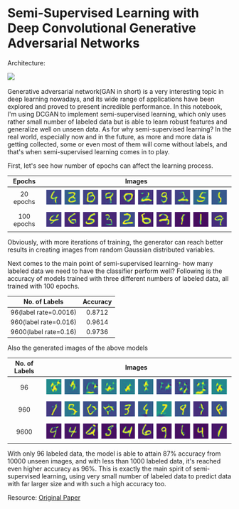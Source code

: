 # Semi-Supervised Learning with Deep Convolutional Generative Adversarial Networks
Architecture:

<img src="https://gluon.mxnet.io/_images/dcgan.png">

Generative adversarial network(GAN in short) is a very interesting topic in deep learning nowadays, and its wide range of applications have been explored and proved to present incredible performance. In this notebook, I'm using DCGAN to implement semi-supervised learning, which only uses rather small number of labeled data but is able to learn robust features and generalize well on unseen data. As for why semi-supervised learning? In the real world, especially now and in the future, as more and more data is getting collected, some or even most of them will come without labels, and that's when semi-supervised learning comes in to play.

First, let's see how number of epochs can affect the learning process.

|Epochs|Images|
|:---:|:---:|
|20 epochs|![](images/epoch_20.png)|
|100 epochs|![](images/epoch_100.png)|


Obviously, with more iterations of training, the generator can reach better results in creating images from random Gaussian distributed variables.

Next comes to the main point of semi-supervised learning- how many labeled data we need to have the classifier perform well? Following is the accuracy of models trained with three different numbers of labeled data, all trained with 100 epochs.

|No. of Labels|Accuracy|
|:---:|:---:|
|96(label rate=0.0016)|0.8712|
|960(label rate=0.016)|0.9614|
|9600(label rate=0.16)|0.9736|

Also the generated images of the above models

|No. of Labels|Images|
|:---:|:---:|
|96|![](images/label_rate_0.0016_100.png)|
|960|![](images/label_rate_0.016_100.png)|
|9600|![](images/label_rate_0.16_100.png)|

With only 96 labeled data, the model is able to attain 87% accuracy from 10000 unseen images, and with less than 1000 labeled data, it's reached even higher accuracy as 96%. This is exactly the main spirit of semi-supervised learning, using very small number of labeled data to predict data with far larger size and with such a high accuracy too.

Resource:
[Original Paper](https://arxiv.org/pdf/1606.01583.pdf)
